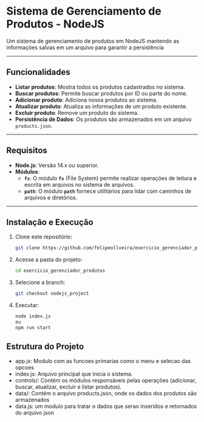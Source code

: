 # Sistema de Gerenciamento de Produtos - NodeJS

Um sistema de gerenciamento de produtos em NodeJS mantendo as informações salvas em um arquivo para garantir a persistência

---

## Funcionalidades

- **Listar produtos**: Mostra todos os produtos cadastrados no sistema.
- **Buscar produtos**: Permite buscar produtos por ID ou parte do nome.
- **Adicionar produto**: Adiciona novos produtos ao sistema.
- **Atualizar produto**: Atualiza as informações de um produto existente.
- **Excluir produto**: Remove um produto do sistema.
- **Persistência de Dados**: Os produtos são armazenados em um arquivo `products.json`.

---

## Requisitos

- **Node.js**: Versão 14.x ou superior.
- **Módulos**: 
  - **`fs`**: O módulo **`fs`** (File System) permite realizar operações de leitura e escrita em arquivos no sistema de arquivos.
  - **`path`**: O módulo **`path`** fornece utilitários para lidar com caminhos de arquivos e diretórios.

---

## Instalação e Execução

1. Clone este repositório:
   ```bash
   git clone https://github.com/felipeollveira/exercicio_gerenciador_produtos/
   
2. Acesse a pasta do projeto:
   ```bash
   cd exercicio_gerenciador_produtos
   
3. Selecione a branch:
   ```bash
   git checkout nodejs_project

3. Executar:
   ```bash
   node index.js 
   ou 
   npm run start

## Estrutura do Projeto

- app.js: Modulo com as funcoes primarias como o menu e selecao das opcoes
- index.js: Arquivo principal que inicia o sistema.
- controls/: Contém os módulos responsáveis pelas operações (adicionar, buscar, atualizar, excluir e listar produtos).
- data/: Contém o arquivo products.json, onde os dados dos produtos são armazenados
- data.js: um modulo para tratar o dados que serao inseridos e retornados do arquivo json
